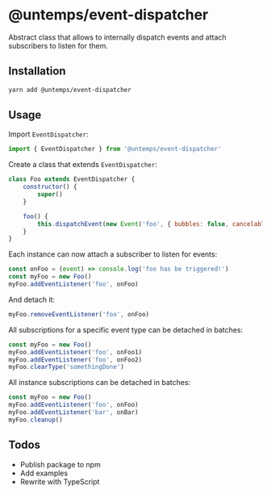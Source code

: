# @untemps/event-dispatcher

Abstract class that allows to internally dispatch events and attach subscribers to listen for them.

## Installation

```bash
yarn add @untemps/event-dispatcher
```

## Usage

Import `EventDispatcher`:

```javascript
import { EventDispatcher } from '@untemps/event-dispatcher'
```

Create a class that extends `EventDispatcher`:

```javascript
class Foo extends EventDispatcher {
	constructor() {
		super()
	}

	foo() {
		this.dispatchEvent(new Event('foo', { bubbles: false, cancelable: false, composed: false }))
	}
}
```

Each instance can now attach a subscriber to listen for events:

```javascript
const onFoo = (event) => console.log('foo has be triggered!')
const myFoo = new Foo()
myFoo.addEventListener('foo', onFoo)
```

And detach it:

```javascript
myFoo.removeEventListener('foo', onFoo)
```

All subscriptions for a specific event type can be detached in batches:

```javascript
const myFoo = new Foo()
myFoo.addEventListener('foo', onFoo1)
myFoo.addEventListener('foo', onFoo2)
myFoo.clearType('somethingDone')
```

All instance subscriptions can be detached in batches:

```javascript
const myFoo = new Foo()
myFoo.addEventListener('foo', onFoo)
myFoo.addEventListener('bar', onBar)
myFoo.cleanup()
```

## Todos

-   Publish package to npm
-   Add examples
-   Rewrite with TypeScript
